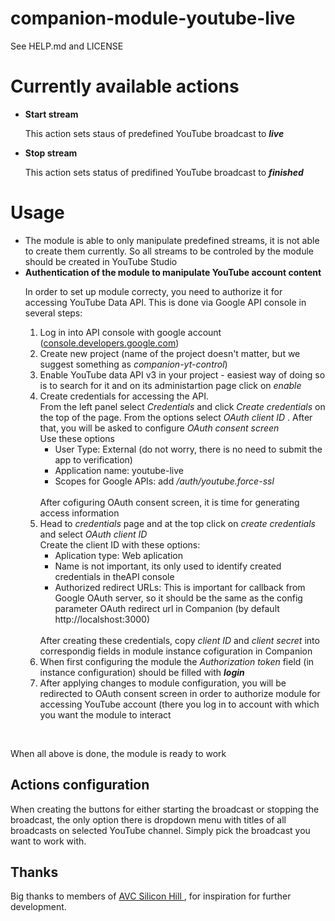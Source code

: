 # companion-module-youtube-live
See HELP.md and LICENSE
<h1>Currently available actions</h1>
<p>
    <ul>
        <li>
            <b>Start stream</b>
            <p>
            This action sets staus of predefined YouTube broadcast to <i><b>live</b></i>
            </p>
        </li>
        <li>
            <b>Stop stream</b>
            <p>
            This action sets status of predifined YouTube broadcast to <i><b>finished</b></i>
            </p>
        </li>
    </ul>
</p>
<h1>Usage</h1>
<p>
    <ul>
        <li>
        The module is able to only manipulate predefined streams, it is not able to create them currently. So all streams to be controled by the module should be created in YouTube Studio
        </li>
        <li>
        <b>Authentication of the module to manipulate YouTube account content</b>
        <p>
        In order to set up module correcty, you need to authorize it for accessing YouTube Data API. This is done via Google API console in several steps:
        <ol>
            <li>Log in into API console with google account (<a href="console.developers.google.com">console.developers.google.com</a>)</li>
            <li>
            Create new project (name of the project doesn't matter, but we suggest something as <i>companion-yt-control</i>)
            </li>
            <li>
            Enable YouTube data API v3 in your project - easiest way of doing so is to search for it and on its administartion page click on  <i>enable</i>
            </li>
            <li>
            Create credentials for accessing the API.
            <br>
            From the left panel select <i> Credentials </i> and click <i> Create credentials </i> on the top of the page. From the options select <i> OAuth client ID </i>. After that, you will be asked to configure <i> OAuth consent screen </i>
            <br>
            Use these options
            <ul>
            <li>User Type: External (do not worry, there is no need to submit the app to verification)</li>
            <li>Application name: youtube-live</li>
            <li>Scopes for Google APIs: add <i> /auth/youtube.force-ssl </i>
            </ul> 
            <br>
            After cofiguring OAuth consent screen, it is time for generating access information
            </li>
            <li>
            Head to <i> credentials </i> page and at the top click on <i> create credentials </i> and select <i> OAuth client ID </i>
            <br>
            Create the client ID with these options:
            <ul>
                <li>Aplication type: Web aplication</li>
                <li>Name is not important, its only used to identify created credentials in theAPI console</li>
                <li>Authorized redirect URLs: This is important for callback from Google OAuth server, so it should be the same as the config parameter OAuth redirect url in Companion (by default http://localshost:3000)</li>
            </ul>
            <br>
            After creating these credentials, copy <i> client ID </i> and <i> client secret </i> into correspondig fields in module instance cofiguration in Companion
            <li>When first configuring the module the <i> Authorization token </i> field (in instance configuration) should be filled with <i><b> login </b></i> </li>
            <li>After applying changes to module configuration, you will be redirected to OAuth consent screen in order to authorize module for accessing YouTube account (there you log in to account with which you want the module to interact</li>
         </ul>
         <br>
        </p>
    </ol>
    When all above is done, the module is ready to work
</p>
<h2>Actions configuration</h2>
<p>
When creating the buttons for either starting the broadcast or stopping the broadcast, the only option there is dropdown menu with titles of all broadcasts on selected YouTube channel. Simply pick the broadcast you want to work with.
</p>
<h2>Thanks</h2>
<p>
Big thanks to members of <a href="https://avc.sh.cvut.cz/"> AVC Silicon Hill </a>, for inspiration for further development.
</p>